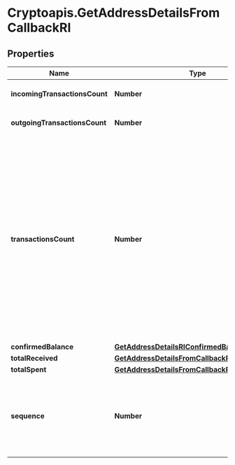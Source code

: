 # Cryptoapis.GetAddressDetailsFromCallbackRI

## Properties

Name | Type | Description | Notes
------------ | ------------- | ------------- | -------------
**incomingTransactionsCount** | **Number** | Defines the count of the incoming transactions. | 
**outgoingTransactionsCount** | **Number** | Defines the count of the outgoing transactions. | 
**transactionsCount** | **Number** | Represents the total number of confirmed coins transactions for this address, both incoming and outgoing. Applies for coins only **and not** tokens transfers e.g. for Ethereum. &#x60;transactionsCount&#x60; could result as less than incoming and outgoing transactions put together (e.g. in Bitcoin), due to the fact that one and the same address could be in senders and receivers addresses. | 
**confirmedBalance** | [**GetAddressDetailsRIConfirmedBalance**](GetAddressDetailsRIConfirmedBalance.md) |  | 
**totalReceived** | [**GetAddressDetailsFromCallbackRITotalReceived**](GetAddressDetailsFromCallbackRITotalReceived.md) |  | [optional] 
**totalSpent** | [**GetAddressDetailsFromCallbackRITotalSpent**](GetAddressDetailsFromCallbackRITotalSpent.md) |  | [optional] 
**sequence** | **Number** | Defines the transaction input&#39;s sequence as an integer, which is is used when transactions are replaced with newer versions before LockTime. | [optional] 


